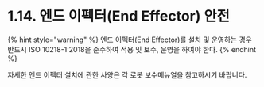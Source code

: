 ﻿# 1.14. 엔드 이펙터(End Effector) 안전

{% hint style="warning" %}
엔드 이펙터(End Effector)를 설치 및 운영하는 경우 반드시 ISO 10218-1:2018을 준수하여 적용 및 보수, 운영을 하여야 한다. 
{% endhint %}


자세한 엔드 이펙터 설치에 관한 사양은 각 로봇 보수메뉴얼을 참고하시기 바랍니다.